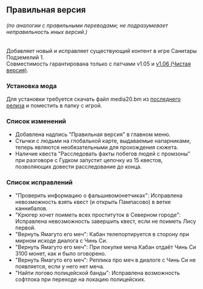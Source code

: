 ## Правильная версия
###### _(по аналогии с правильными переводами; не подразумевает неправильность иных версий.)_

Добавляет новый и исправляет существующий контент в игре Санитары Подземелий 1.  
Совместимость гарантирована только с патчами v1.05 и [v1.06 (Чистая версия)](https://steamcommunity.com/sharedfiles/filedetails/?id=3008702875).

### Установка мода
Для установки требуется скачать файл media20.bm из [последнего релиза](https://github.com/KR33PYK1NG/PA-Right/releases/latest) и поместить в папку с игрой.

### Список изменений
* Добавлена надпись "Правильная версия" в главном меню.
* Стычки с людьми на глобальной карте, выдаваемые напарниками, теперь являются необязательными для прохождения сюжета.
* Наличие квеста "Расследовать факты побегов людей с промзоны" при разговоре с Гудком запустит цепочку из 15 квестов, позволяющих довести расследование до конца.

### Список исправлений
* "Проверить информацию о фальшивомонетчиках": Исправлена невозможность взять квест (и открыть Пампасово) в ветке каннибалов.
* "Крюгер хочет поиметь всех проституток в Северном городе": Исправлена невозможность завершить квест, если не поиметь Лису первой.
* "Вернуть Ямагуто его меч": Кабан телепортируется в сторону при мирном исходе диалога с Чинь Си.
* "Вернуть Ямагуто его меч": При покупке меча Кабан отдаёт Чинь Си 3100 монет, как и было оговорено.
* "Вернуть Ямагуто его меч": Реплика про меч в диалоге с Чинь Си не появляется, если у него нет меча.
* "Найти логово полицейской банды": Исправлена возможность софтлока при переходе на локацию полицейских.

